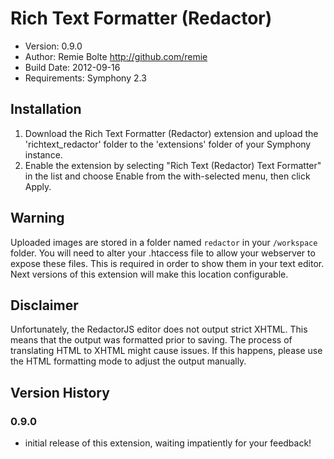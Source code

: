 # Rich Text Formatter (Redactor)

* Version: 0.9.0
* Author: Remie Bolte <http://github.com/remie>
* Build Date: 2012-09-16
* Requirements: Symphony 2.3

## Installation

1. Download the Rich Text Formatter (Redactor) extension and upload the 'richtext_redactor' folder to the 'extensions' folder of your Symphony instance.
2. Enable the extension by selecting "Rich Text (Redactor) Text Formatter" in the list and choose Enable from the with-selected menu, then click Apply.

## Warning

Uploaded images are stored in a folder named `redactor` in your `/workspace` folder.
You will need to alter your .htaccess file to allow your webserver to expose these files. This is required in order to show them in your text editor. Next versions of this extension will make this location configurable.

## Disclaimer

Unfortunately, the RedactorJS editor does not output strict XHTML. This means that the output was formatted prior to saving. The process of translating HTML to XHTML might cause issues. If this happens, please use the HTML formatting mode to adjust the output manually.

## Version History

### 0.9.0

* initial release of this extension, waiting impatiently for your feedback!